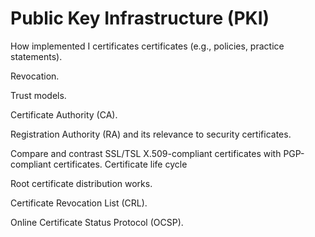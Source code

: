# Public Key Infrastructure (PKI)
How implemented I certificates certificates (e.g., policies, practice statements).

Revocation. 

Trust models. 

Certificate Authority (CA).

Registration Authority (RA) and its relevance to security certificates.

Compare and contrast SSL/TSL X.509-compliant certificates with PGP-compliant certificates.
Certificate life cycle

Root certificate distribution works.

Certificate Revocation List (CRL).

Online Certificate Status Protocol (OCSP).

